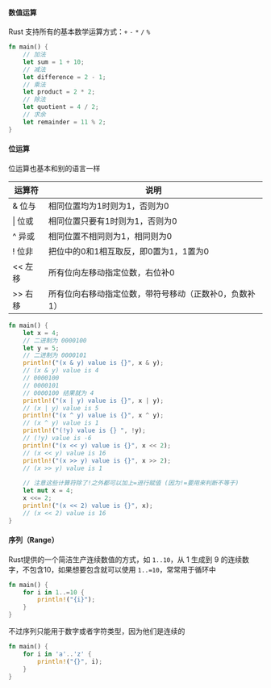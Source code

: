 #### 数值运算

Rust 支持所有的基本数学运算方式：`+` `-` `*` `/` `%`

```rust
fn main() {
	// 加法
	let sum = 1 + 10;
	// 减法
	let difference = 2 - 1;
	// 乘法
	let product = 2 * 2;
	// 除法
	let quotient = 4 / 2;
	// 求余
	let remainder = 11 % 2;
}
```

#### 位运算

位运算也基本和别的语言一样

| 运算符   | 说明                           |
| ----- | ---------------------------- |
| & 位与  | 相同位置均为1时则为1，否则为0             |
| \| 位或 | 相同位置只要有1时则为1，否则为0            |
| ^ 异或  | 相同位置不相同则为1，相同则为0             |
| ! 位非  | 把位中的0和1相互取反，即0置为1，1置为0       |
| << 左移 | 所有位向左移动指定位数，右位补0             |
| >> 右移 | 所有位向右移动指定位数，带符号移动（正数补0，负数补1） |

```rust
fn main() {
    let x = 4;
    // 二进制为 0000100
    let y = 5;
    // 二进制为 0000101
    println!("(x & y) value is {}", x & y);
    // (x & y) value is 4
	// 0000100
	// 0000101
	// 0000100 结果就为 4
    println!("(x | y) value is {}", x | y);
    // (x | y) value is 5
    println!("(x ^ y) value is {}", x ^ y);
    // (x ^ y) value is 1
    println!("(!y) value is {} ", !y);
    // (!y) value is -6 
    println!("(x << y) value is {}", x << 2);
    // (x << y) value is 16
    println!("(x >> y) value is {}", x >> 2);
    // (x >> y) value is 1	
    
    // 注意这些计算符除了!之外都可以加上=进行赋值 (因为!=要用来判断不等于)
    let mut x = 4;
    x <<= 2;
	println!("(x << 2) value is {}", x);
	// (x << 2) value is 16
}
```

#### 序列（Range）

Rust提供的一个简洁生产连续数值的方式，如 `1..10`，从 1 生成到 9 的连续数字，不包含10，如果想要包含就可以使用 `1..=10`，常常用于循环中

```rust
fn main() {
	for i in 1..=10 {
		println!("{i}");
	}
}
```

不过序列只能用于数字或者字符类型，因为他们是连续的

```rust
fn main() {
	for i in 'a'..'z' {
		println!("{}", i);
	}
}
```

